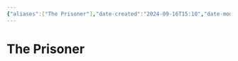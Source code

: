 ```yaml
---
{"aliases":["The Prisoner"],"date-created":"2024-09-16T15:10","date-modified":"2024-09-16T15:12","dg-publish":true,"tags":["moonrise"],"title":"The Prisoner","permalink":"/the-prisoner/","dgPassFrontmatter":true}
---
```



# The Prisoner


